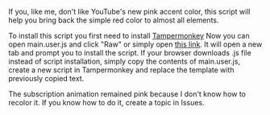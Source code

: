 If you, like me, don't like YouTube's new pink accent color, this script will help you bring back the simple red color to almost all elements.

To install this script you first need to install [Tampermonkey](https://www.tampermonkey.net)
Now you can open main.user.js and click "Raw" or simply open [this link](https://github.com/LegoChelik/MYRA/raw/refs/heads/main/main.user.js). It will open a new tab and prompt you to install the script.
If your browser downloads .js file instead of script installation, simply copy the contents of main.user.js, create a new script in Tampermonkey and replace the template with previously copied text.

The subscription animation remained pink because I don't know how to recolor it. If you know how to do it, create a topic in Issues.
